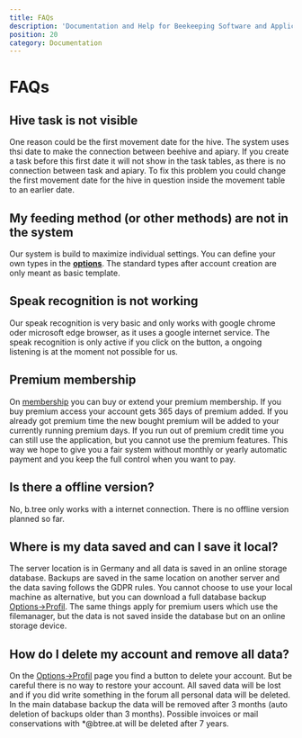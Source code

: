 ```yaml
---
title: FAQs
description: 'Documentation and Help for Beekeeping Software and Application'
position: 20
category: Documentation
---
```


# FAQs

## Hive task is not visible

One reason could be the first movement date for the hive. The system uses thsi date to make the connection between beehive and apiary. If you create a task before this first date it will not show in the task tables, as there is no connection between task and apiary. To fix this problem you could change the first movement date for the hive in question inside the movement table to an earlier date.

## My feeding method (or other methods) are not in the system

Our system is build to maximize individual settings. You can define your own types in the **[options](https://www.btree.at/app/settings/)**. The standard types after account creation are only meant as basic template.

## Speak recognition is not working

Our speak recognition is very basic and only works with google chrome oder microsoft edge browser, as it uses a google internet service. The speak recognition is only active if you click on the button, a ongoing listening is at the moment not possible for us.

## Premium membership

On [membership](https://www.btree.at/app/membership/) you can buy or extend your premium membership. If you buy premium access your account gets 365 days of premium added. If you already got premium time the new bought premium will be added to your currently running premium days. If you run out of premium credit time you can still use the application, but you cannot use the premium features. This way we hope to give you a fair system without monthly or yearly automatic payment and you keep the full control when you want to pay.

## Is there a offline version?

No, b.tree only works with a internet connection. There is no offline version planned so far.

## Where is my data saved and can I save it local?

The server location is in Germany and all data is saved in an online storage database. Backups are saved in the same location on another server and the data saving follows the GDPR rules. You cannot choose to use your local machine as alternative, but you can download a full database backup [Options->Profil](https://www.btree.at/app/profile/). The same things apply for premium users which use the filemanager, but the data is not saved inside the database but on an online storage device.

## How do I delete my account and remove all data?

On the [Options->Profil](https://www.btree.at/app/profile/) page you find a button to delete your account. But be careful there is no way to restore your account. All saved data will be lost and if you did write something in the forum all personal data will be deleted. In the main database backup the data will be removed after 3 months (auto deletion of backups older than 3 months). Possible invoices or mail conservations with *@btree.at will be deleted after 7 years.
